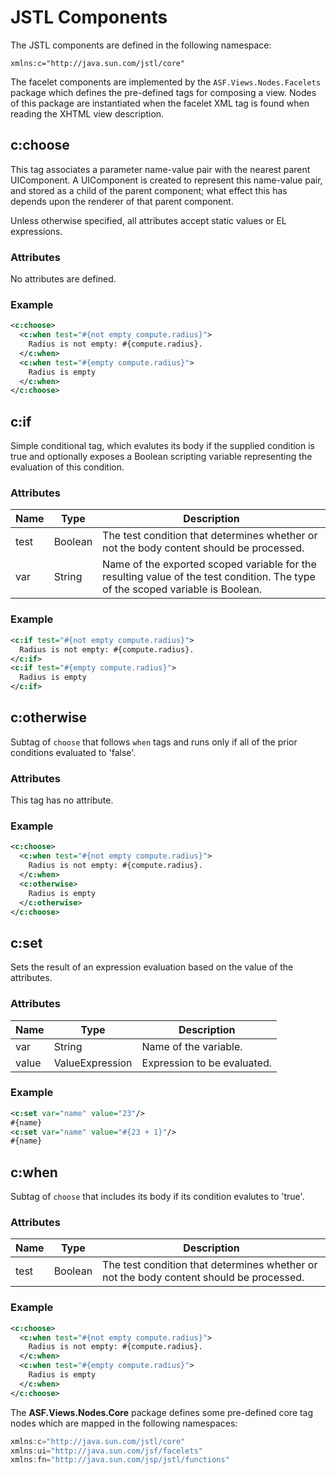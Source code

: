 # JSTL Components
The JSTL components are defined in the following namespace:
```
xmlns:c="http://java.sun.com/jstl/core"
```

The facelet components are implemented by the `ASF.Views.Nodes.Facelets`
package which defines the pre-defined tags for composing a view.  Nodes of
this package are instantiated when the facelet XML tag is found when reading
the XHTML view description.

## c:choose

This tag associates a parameter name-value pair with the nearest parent UIComponent.
A UIComponent is created to represent this name-value pair, and stored as a child
of the parent component; what effect this has depends upon the renderer of that
parent component.

Unless otherwise specified, all attributes accept static values or EL expressions.

### Attributes

No attributes are defined.

### Example

```XML
<c:choose>
  <c:when test="#{not empty compute.radius}">
    Radius is not empty: #{compute.radius}.
  </c:when>
  <c:when test="#{empty compute.radius}">
    Radius is empty
  </c:when>
</c:choose>
```
## c:if

Simple conditional tag, which evalutes its body if the supplied condition is true
and optionally exposes a Boolean scripting variable representing the evaluation of
this condition.

### Attributes

| Name  | Type            | Description                                        |
| ----- | --------------- | -------------------------------------------------- |
| test  | Boolean         | The test condition that determines whether or not the body content should be processed. |
| var   | String          | Name of the exported scoped variable for the resulting value of the test condition. The type of the scoped variable is Boolean. |

### Example

```XML
<c:if test="#{not empty compute.radius}">
  Radius is not empty: #{compute.radius}.
</c:if>
<c:if test="#{empty compute.radius}">
  Radius is empty
</c:if>
```

## c:otherwise

Subtag of `choose` that follows `when` tags and runs only if all of
the prior conditions evaluated to 'false'.

### Attributes

This tag has no attribute.

### Example

```XML
<c:choose>
  <c:when test="#{not empty compute.radius}">
    Radius is not empty: #{compute.radius}.
  </c:when>
  <c:otherwise>
    Radius is empty
  </c:otherwise>
</c:choose>
```
## c:set

Sets the result of an expression evaluation based on the value of the attributes.

### Attributes

| Name  | Type            | Description                                        |
| ----- | --------------- | -------------------------------------------------- |
| var   | String          | Name of the variable.                              |
| value | ValueExpression | Expression to be evaluated.                        |

### Example

```XML
<c:set var="name" value="23"/>
#{name}
<c:set var="name" value="#{23 + 1}"/>
#{name}
```

## c:when

Subtag of `choose` that includes its body if its condition evalutes to 'true'.

### Attributes

| Name  | Type    | Description                                        |
| ----- | --------| -------------------------------------------------- |
| test  | Boolean | The test condition that determines whether or not the body content should be processed. |

### Example

```XML
<c:choose>
  <c:when test="#{not empty compute.radius}">
    Radius is not empty: #{compute.radius}.
  </c:when>
  <c:when test="#{empty compute.radius}">
    Radius is empty
  </c:when>
</c:choose>
```

The <b>ASF.Views.Nodes.Core</b> package defines some pre-defined
core tag nodes which are mapped in the following namespaces:

```Ada
xmlns:c="http://java.sun.com/jstl/core"
xmlns:ui="http://java.sun.com/jsf/facelets"
xmlns:fn="http://java.sun.com/jsp/jstl/functions"
```

